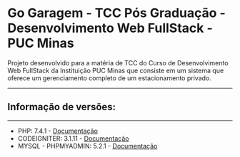 # Go Garagem - TCC Pós Graduação - Desenvolvimento Web FullStack - PUC Minas

Projeto desenvolvido para a matéria de TCC do Curso de Desenvolvimento Web FullStack da Instituição PUC Minas que consiste
em um sistema que oferece um gerenciamento completo de um estacionamento privado.

---

## Informação de versões:

---

- PHP: 7.4.1 - [Documentação](https://www.php.net/releases/7_4_1.php)
- CODEIGNITER: 3.1.11 - [Documentação](https://codeigniter.com/userguide3/index.html)
- MYSQL - PHPMYADMIN: 5.2.1 - [Documentação](https://www.phpmyadmin.net/docs/)
